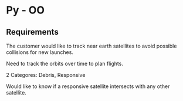 # Py - OO

## Requirements

The customer would like to track near earth satellites to avoid
possible collisions for new launches.

Need to track the orbits over time to plan flights.

2 Categores: Debris, Responsive

Would like to know if a responsive satellite intersects with any other satellite.

